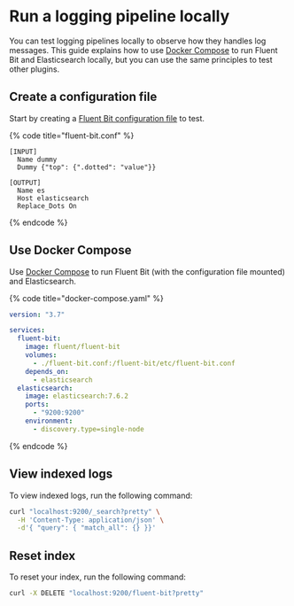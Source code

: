 # Run a logging pipeline locally

You can test logging pipelines locally to observe how they handles log messages. This guide explains how to use [Docker Compose](https://docs.docker.com/compose/) to run Fluent Bit and Elasticsearch locally, but you can use the same principles to test other plugins.

## Create a configuration file

Start by creating a [Fluent Bit configuration file](/administration/configuring-fluent-bit/classic-mode/configuration-file) to test.

{% code title="fluent-bit.conf" %}
```text
[INPUT]
  Name dummy
  Dummy {"top": {".dotted": "value"}}

[OUTPUT]
  Name es
  Host elasticsearch
  Replace_Dots On
```
{% endcode %}

## Use Docker Compose

Use [Docker Compose](https://docs.docker.com/compose/) to run Fluent Bit (with the configuration file mounted) and Elasticsearch.

{% code title="docker-compose.yaml" %}
```yaml
version: "3.7"

services:
  fluent-bit:
    image: fluent/fluent-bit
    volumes:
      - ./fluent-bit.conf:/fluent-bit/etc/fluent-bit.conf
    depends_on:
      - elasticsearch
  elasticsearch:
    image: elasticsearch:7.6.2
    ports:
      - "9200:9200"
    environment:
      - discovery.type=single-node
```
{% endcode %}

## View indexed logs

To view indexed logs, run the following command:

```bash
curl "localhost:9200/_search?pretty" \
  -H 'Content-Type: application/json' \
  -d'{ "query": { "match_all": {} }}'
```

## Reset index

To reset your index, run the following command:

```bash
curl -X DELETE "localhost:9200/fluent-bit?pretty"
```
